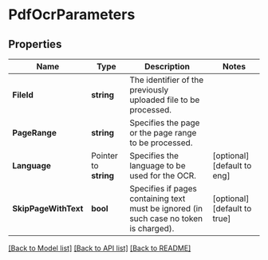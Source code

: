 # PdfOcrParameters

## Properties

Name | Type | Description | Notes
------------ | ------------- | ------------- | -------------
**FileId** | **string** | The identifier of the previously uploaded file to be processed. | 
**PageRange** | **string** | Specifies the page or the page range to be processed. | 
**Language** | Pointer to **string** | Specifies the language to be used for the OCR. | [optional] [default to eng]
**SkipPageWithText** | **bool** | Specifies if pages containing text must be ignored (in such case no token is charged). | [optional] [default to true]

[[Back to Model list]](../README.md#documentation-for-models) [[Back to API list]](../README.md#documentation-for-api-endpoints) [[Back to README]](../README.md)


